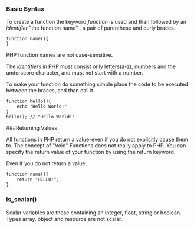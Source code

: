 ### Basic Syntax

To create a function the keyword *function* is used and than followed by an *identifier* "the function name" , a pair of parenthese and curly braces. 

```
function name(){
}
```

PHP function names are not case-sensitive. 

The *identifiers* in PHP must consist only letters(a-z), numbers and the underscore character, and must not start with a number. 

To make your function do something simple place the code to be executed between the braces, and than call it. 

```
function hello(){
    echo "Hello World!"
}
hello(); // "Hello World!"
```

###Returning Values

All functions in PHP return a value-even if you do not explicitly cause them to. The concept of "Void" Functions does not really apply to PHP. You can specify the return value of your function by using the return keyword. 

Even if you do not return a value, 

```
function name(){
    return "HELLO!";
}
```




### is_scalar()

Scalar variables are those containing an integer, float, string or boolean. Types array, object and resource are not scalar.